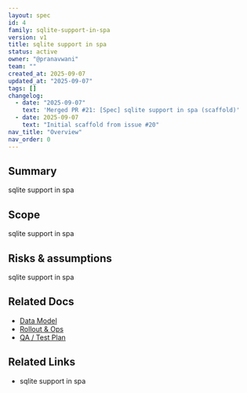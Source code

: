 ```yaml
---
layout: spec
id: 4
family: sqlite-support-in-spa
version: v1
title: sqlite support in spa
status: active
owner: "@pranavwani"
team: ""
created_at: 2025-09-07
updated_at: "2025-09-07"
tags: []
changelog:
  - date: "2025-09-07"
    text: 'Merged PR #21: [Spec] sqlite support in spa (scaffold)'
  - date: 2025-09-07
    text: "Initial scaffold from issue #20"
nav_title: "Overview"
nav_order: 0
---
```

## Summary
sqlite support in spa

## Scope
sqlite support in spa

## Risks & assumptions
sqlite support in spa

## Related Docs
- [Data Model](./data-model.md)
- [Rollout & Ops](./rollout-ops.md)
- [QA / Test Plan](./qa-test.md)

## Related Links
- sqlite support in spa
